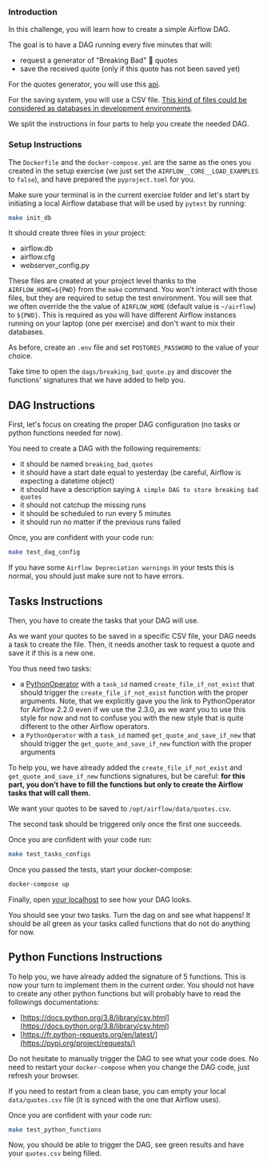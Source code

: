 ### Introduction

In this challenge, you will learn how to create a simple Airflow DAG.

The goal is to have a DAG running every five minutes that will:
- request a generator of "Breaking Bad" 🎥 quotes
- save the received quote (only if this quote has not been saved yet)

For the quotes generator, you will use this [api](https://breakingbadquotes.xyz/).

For the saving system, you will use a CSV file. [This kind of files could be considered as databases in development environments](https://en.wikipedia.org/wiki/Comma-separated_values).

We split the instructions in four parts to help you create the needed DAG.

### Setup Instructions

The `Dockerfile` and the `docker-compose.yml` are the same as the ones you created in the setup exercise (we just set the `AIRFLOW__CORE__LOAD_EXAMPLES` to `false`), and have prepared the `pyproject.toml` for you.

Make sure your terminal is in the current exercise folder and let's start by initiating a local Airflow database that will be used by `pytest` by running:

```bash
make init_db
```

It should create three files in your project:
- airflow.db
- airflow.cfg
- webserver_config.py

These files are created at your project level thanks to the `AIRFLOW_HOME=${PWD}` from the `make` command. You won't interact with those files, but they are required to setup the test environment. You will see that we often override the the value of `AIRFLOW_HOME` (default value is `~/airflow`) to `${PWD}`. This is required as you will have different Airflow instances running on your laptop (one per exercise) and don't want to mix their databases.

As before, create an `.env` file and set `POSTGRES_PASSWORD` to the value of your choice.

Take time to open the `dags/breaking_bad_quote.py` and discover the functions' signatures that we have added to help you.

## DAG Instructions

First, let's focus on creating the proper DAG configuration (no tasks or python functions needed for now).

You need to create a DAG with the following requirements:
- it should be named `breaking_bad_quotes`
- it should have a start date equal to yesterday (be careful, Airflow is expecting a datetime object)
- it should have a description saying `A simple DAG to store breaking bad quotes`
- it should not catchup the missing runs
- it should be scheduled to run every 5 minutes
- it should run no matter if the previous runs failed

Once, you are confident with your code run:
```bash
make test_dag_config
```

If you have some `Airflow Depreciation warnings` in your tests this is normal, you should just make sure not to have errors.

## Tasks Instructions

Then, you have to create the tasks that your DAG will use.

As we want your quotes to be saved in a specific CSV file, your DAG needs a task to create the file. Then, it needs another task to request a quote and save it if this is a new one.

You thus need two tasks:
- a [PythonOperator](https://airflow.apache.org/docs/apache-airflow/2.2.0/howto/operator/python.html) with a `task_id` named `create_file_if_not_exist` that should trigger the `create_file_if_not_exist` function with the proper arguments. Note, that we explicitly gave you the link to PythonOperator for Airflow 2.2.0 even if we use the 2.3.0, as we want you to use this style for now and not to confuse you with the new style that is quite different to the other Airflow operators.
- a `PythonOperator` with a `task_id` named `get_quote_and_save_if_new` that should trigger the `get_quote_and_save_if_new` function with the proper arguments

To help you, we have already added the `create_file_if_not_exist` and `get_quote_and_save_if_new` functions signatures, but be careful:
**for this part, you don't have to fill the functions but only to create the Airflow tasks that will call them.**

We want your quotes to be saved to `/opt/airflow/data/quotes.csv`.

The second task should be triggered only once the first one succeeds.

Once you are confident with your code run:
```bash
make test_tasks_configs
```

Once you passed the tests, start your docker-compose:
```bash
docker-compose up
```

Finally, open [your localhost](http://localhost:8080/home) to see how your DAG looks.

You should see your two tasks. Turn the dag on and see what happens! It should be all green as your tasks called functions that do not do anything for now.

## Python Functions Instructions

To help you, we have already added the signature of 5 functions. This is now your turn to implement them in the current order. You should not have to create any other python functions but will probably have to read the followings documentations:
- [https://docs.python.org/3.8/library/csv.html](https://docs.python.org/3.8/library/csv.html)
- [https://fr.python-requests.org/en/latest/](https://pypi.org/project/requests/)

Do not hesitate to manually trigger the DAG to see what your code does.
No need to restart your `docker-compose` when you change the DAG code, just refresh your browser.

If you need to restart from a clean base, you can empty your local `data/quotes.csv` file (it is synced with the one that Airflow uses).

Once you are confident with your code run:
```bash
make test_python_functions
```

Now, you should be able to trigger the DAG, see green results and have your `quotes.csv` being filled.
